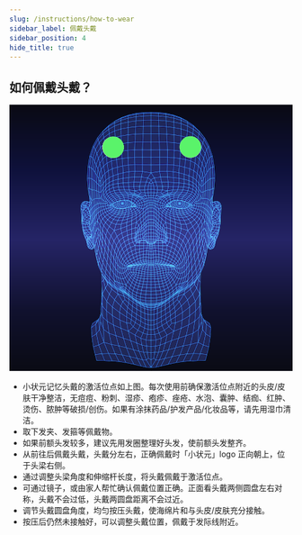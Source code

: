 ```yaml
---
slug: /instructions/how-to-wear
sidebar_label: 佩戴头戴
sidebar_position: 4
hide_title: true
---
```


## 如何佩戴头戴？
![20210916-141312](media/20210916-141312.png)
- 小状元记忆头戴的激活位点如上图。每次使用前确保激活位点附近的头皮/皮肤干净整洁，无痘痘、粉刺、湿疹、疱疹、痤疮、水泡、囊肿、结痂、红肿、烫伤、脓肿等破损/创伤。如果有涂抹药品/护发产品/化妆品等，请先用湿巾清洁。
- 取下发夹、发箍等佩戴物。
- 如果前额头发较多，建议先用发圈整理好头发，使前额头发整齐。
- 从前往后佩戴头戴，头戴分左右，正确佩戴时「小状元」logo 正向朝上，位于头梁右侧。
- 通过调整头梁角度和伸缩杆长度，将头戴佩戴于激活位点。
- 可通过镜子，或由家人帮忙确认佩戴位置正确。正面看头戴两侧圆盘左右对称，头戴不会过低，头戴两圆盘距离不会过近。
- 调节头戴圆盘角度，均匀按压头戴，使海绵片和与头皮/皮肤充分接触。
- 按压后仍然未接触好，可以调整头戴位置，佩戴于发际线附近。
